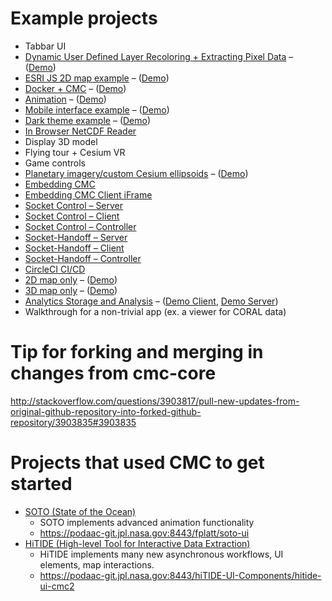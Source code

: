 # Example projects

* Tabbar UI
* [Dynamic User Defined Layer Recoloring + Extracting Pixel Data](https://podaac-git.jpl.nasa.gov:8443/cmc/cmc-tile-data-extraction) – ([Demo](http://graywhale:49170/))
* [ESRI JS 2D map example](https://podaac-git.jpl.nasa.gov:8443/cmc/cmc-example-arcgisjs) – ([Demo](http://graywhale:49169/))
* [Docker + CMC](https://podaac-git.jpl.nasa.gov:8443/cmc/cmc-example-docker) – ([Demo](http://graywhale:49160/))
* [Animation](https://podaac-git.jpl.nasa.gov:8443/cmc/cmc-animation) – ([Demo](http://graywhale:49165/))
* [Mobile interface example](https://github.jpl.nasa.gov/CommonMappingClient/cmc-example-mobile) – ([Demo](https://github.jpl.nasa.gov/pages/CommonMappingClient/cmc-example-mobile/branches/master/))
* [Dark theme example](https://podaac-git.jpl.nasa.gov:8443/cmc/cmc-example-dark-theme) – ([Demo](http://graywhale:49166/))
* [In Browser NetCDF Reader](https://github.jpl.nasa.gov/CommonMappingClient/cmc-example-webcdf)
* Display 3D model
* Flying tour + Cesium VR
* Game controls
* [Planetary imagery/custom Cesium ellipsoids](https://podaac-git.jpl.nasa.gov:8443/cmc/cmc-example-planetary) – ([Demo](http://graywhale:49164/))
* [Embedding CMC](https://github.jpl.nasa.gov/CommonMappingClient/cmc-example-embedding)
* [Embedding CMC Client iFrame](https://github.jpl.nasa.gov/CommonMappingClient/cmc-example-embedding-client)
* [Socket Control – Server](https://github.jpl.nasa.gov/CommonMappingClient/cmc-example-socket-server)
* [Socket Control – Client](https://github.jpl.nasa.gov/CommonMappingClient/cmc-example-socket-client)
* [Socket Control – Controller](https://github.jpl.nasa.gov/CommonMappingClient/cmc-example-socket-controller)
* [Socket-Handoff – Server](https://github.jpl.nasa.gov/CommonMappingClient/cmc-example-handoff-server)
* [Socket-Handoff – Client](https://github.jpl.nasa.gov/CommonMappingClient/cmc-example-handoff-client)
* [Socket-Handoff – Controller](https://github.jpl.nasa.gov/CommonMappingClient/cmc-example-handoff-controller)
* [CircleCI CI/CD](https://github.jpl.nasa.gov/CommonMappingClient/cmc-example-circleci)
* [2D map only](https://podaac-git.jpl.nasa.gov:8443/cmc/cmc-example-2D-only) – ([Demo](http://graywhale:49167/))
* [3D map only](https://podaac-git.jpl.nasa.gov:8443/cmc/cmc-example-3D-only) – ([Demo](http://graywhale:49168/))
* [Analytics Storage and Analysis](https://github.jpl.nasa.gov/CommonMappingClient/cmc-example-analytics) – ([Demo Client](http://graywhale:49161/), [Demo Server](http://graywhale:49162/))
* Walkthrough for a non-trivial app (ex. a viewer for CORAL data)

# Tip for forking and merging in changes from cmc-core
http://stackoverflow.com/questions/3903817/pull-new-updates-from-original-github-repository-into-forked-github-repository/3903835#3903835

# Projects that used CMC to get started
* [SOTO (State of the Ocean)](podaac.jpl.nasa.gov/soto/)
  + SOTO implements advanced animation functionality
  + https://podaac-git.jpl.nasa.gov:8443/fplatt/soto-ui
* [HiTIDE (High-level Tool for Interactive Data Extraction)](http://graywhale:49151/develop/)
  + HiTIDE implements many new asynchronous workflows, UI elements, map interactions.
  + https://podaac-git.jpl.nasa.gov:8443/hiTIDE-UI-Components/hitide-ui-cmc2
 
